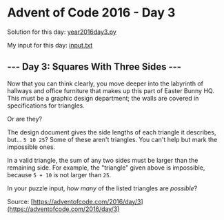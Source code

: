 # Advent of Code 2016 - Day 3

Solution for this day: [year2016day3.py](year2016day3.py)

My input for this day: [input.txt](input.txt)

## \--- Day 3: Squares With Three Sides ---

Now that you can think clearly, you move deeper into the labyrinth of hallways
and office furniture that makes up this part of Easter Bunny HQ. This must be
a graphic design department; the walls are covered in specifications for
triangles.

Or are they?

The design document gives the side lengths of each triangle it describes,
but... `5 10 25`? Some of these aren't triangles. You can't help but mark the
impossible ones.

In a valid triangle, the sum of any two sides must be larger than the
remaining side. For example, the "triangle" given above is impossible, because
`5 + 10` is not larger than `25`.

In your puzzle input, _how many_ of the listed triangles are _possible_?



Source: [https://adventofcode.com/2016/day/3](https://adventofcode.com/2016/day/3)
